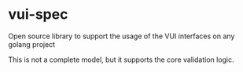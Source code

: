 # vui-spec

Open source library to support the usage of the VUI interfaces on any golang project

This is not a complete model, but it supports the core validation logic.
